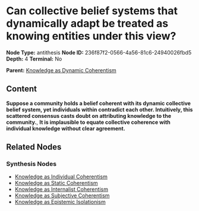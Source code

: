 # Can collective belief systems that dynamically adapt be treated as knowing entities under this view?

**Node Type:** antithesis
**Node ID:** 236f87f2-0566-4a56-81c6-24940026fbd5
**Depth:** 4
**Terminal:** No

**Parent:** [Knowledge as Dynamic Coherentism](knowledge-as-dynamic-coherentism-synthesis-308d9141-af79-4882-b71f-6bdccc972c97.md)

## Content

**Suppose a community holds a belief coherent with its dynamic collective belief system, yet individuals within contradict each other. Intuitively, this scattered consensus casts doubt on attributing knowledge to the community.**, **It is implausible to equate collective coherence with individual knowledge without clear agreement.**

## Related Nodes

### Synthesis Nodes

- [Knowledge as Individual Coherentism](knowledge-as-individual-coherentism-synthesis-9b3e7967-1b1b-4520-9567-1c144415c435.md)
- [Knowledge as Static Coherentism](knowledge-as-static-coherentism-synthesis-0d44833e-e126-4fd6-bdd2-6f21120dca42.md)
- [Knowledge as Internalist Coherentism](knowledge-as-internalist-coherentism-synthesis-5e5c6547-3728-4598-8f5d-36b06320bf8f.md)
- [Knowledge as Subjective Coherentism](knowledge-as-subjective-coherentism-synthesis-30e694dc-6e89-4ac4-a111-a78c562fdfea.md)
- [Knowledge as Epistemic Isolationism](knowledge-as-epistemic-isolationism-synthesis-f828d5cc-6de7-494e-ab3b-092824227a41.md)
